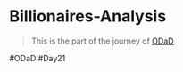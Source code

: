 # Billionaires-Analysis

> This is the part of the journey of [ODaD](https://github.com/Zinwaiyan274/One-DS-a-day)

#ODaD
#Day21
